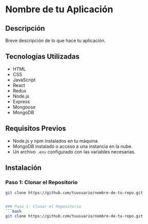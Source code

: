# Nombre de tu Aplicación

## Descripción
Breve descripción de lo que hace tu aplicación.

## Tecnologías Utilizadas
- HTML
- CSS
- JavaScript
- React
- Redux
- Node.js
- Express
- Mongoose
- MongoDB

## Requisitos Previos
- Node.js y npm instalados en tu máquina.
- MongoDB instalado o acceso a una instancia en la nube.
- Un archivo `.env` configurado con las variables necesarias.

## Instalación

### Paso 1: Clonar el Repositorio
```bash
git clone https://github.com/tuusuario/nombre-de-tu-repo.git


### Paso 1: Clonar el Repositorio
```bash
git clone https://github.com/tuusuario/nombre-de-tu-repo.git
